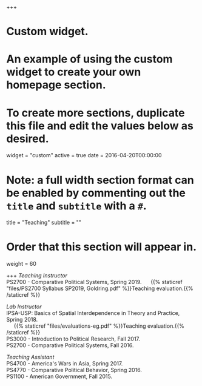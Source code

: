 +++
# Custom widget.
# An example of using the custom widget to create your own homepage section.
# To create more sections, duplicate this file and edit the values below as desired.
widget = "custom"
active = true
date = 2016-04-20T00:00:00

# Note: a full width section format can be enabled by commenting out the `title` and `subtitle` with a `#`.
title = "Teaching"
subtitle = ""

# Order that this section will appear in.
weight = 60

+++
*Teaching Instructor*  
PS2700 - Comparative Political Systems, Spring 2019.
&nbsp;&nbsp;&nbsp;&nbsp;&nbsp;{{% staticref "files/PS2700 Syllabus SP2019, Goldring.pdf" %}}Teaching evaluation.{{% /staticref %}}  

*Lab Instructor*  
IPSA-USP: Basics of Spatial Interdependence in Theory and Practice, Spring 2018.  
&nbsp;&nbsp;&nbsp;&nbsp;&nbsp;{{% staticref "files/evaluations-eg.pdf" %}}Teaching evaluation.{{% /staticref %}}  
PS3000 - Introduction to Political Research, Fall 2017.  
PS2700 - Comparative Political Systems, Fall 2016.  

*Teaching Assistant*  
PS4700 - America's Wars in Asia, Spring 2017.  
PS4770 - Comparative Political Behavior, Spring 2016.  
PS1100 - American Government, Fall 2015.  
